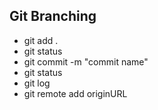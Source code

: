 ## Git Branching

* git add .
* git status
* git commit -m "commit name"
* git status
* git log
* git remote add originURL
